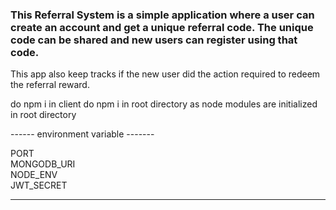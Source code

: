 <h3>This Referral System is a simple application where a user can create an account and get a unique referral code. The unique code can be shared and new users can register using that code.</h3>
This app also keep tracks if the new user did the action required to redeem the referral reward.

do npm i in client
do npm i in root directory as node modules are initialized in root directory

------ environment variable -------

PORT <br>
MONGODB_URI <br>
NODE_ENV <br>
JWT_SECRET <br>

------------------------------------
